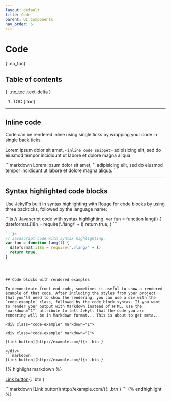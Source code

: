 ```yaml
---
layout: default
title: Code
parent: UI Components
nav_order: 6
---
```


# Code
{:.no_toc}

## Table of contents
{: .no_toc .text-delta }

1. TOC
{:toc}

---

## Inline code

Code can be rendered inline using single ticks by wrapping your code in single back ticks.

<div class="code-example" markdown="1">

Lorem ipsum dolor sit amet, `<inline code snippet>` adipisicing elit, sed do eiusmod tempor incididunt ut labore et dolore magna aliqua.

</div>
```markdown
Lorem ipsum dolor sit amet, `<inline code snippet>` adipisicing elit, sed do eiusmod tempor incididunt ut labore et dolore magna aliqua.
```

---

## Syntax highlighted code blocks

Use Jekyll's built in syntax highlighting with Rouge for code blocks by using three backticks, followed by the language name:

<div class="code-example" markdown="1">
```js
// Javascript code with syntax highlighting.
var fun = function lang(l) {
  dateformat.i18n = require('./lang/' + l)
  return true;
}
```
</div>

```markdown
```js
// Javascript code with syntax highlighting.
var fun = function lang(l) {
  dateformat.i18n = require('./lang/' + l)
  return true;
}
```
```

---

## Code blocks with rendered examples

To demonstrate front end code, sometimes it useful to show a rendered example of that code. After including the styles from your project that you'll need to show the rendering, you can use a div with the `code-example` class, followed by the code block syntax. If you want to render your output with Markdown instead of HTML, use the `markdown="1"` attribute to tell Jekyll that the code you are rendering will be in Markdown format... This is about to get meta...

<div class="code-example" markdown="1">

<div class="code-example" markdown="1">

[Link button](http://example.com/){: .btn }

</div>
```markdown
[Link button](http://example.com/){: .btn }
```

</div>
{% highlight markdown %}
<div class="code-example" markdown="1">

[Link button](http://example.com/){: .btn }

</div>
```markdown
[Link button](http://example.com/){: .btn }
```
{% endhighlight %}
